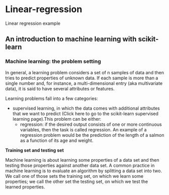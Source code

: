 # Linear-regression
Linear regression example
## An introduction to machine learning with scikit-learn
### Machine learning: the problem setting

In general, a learning problem considers a set of n samples of data and then tries to predict properties of unknown data. If each sample is more than a single number and, for instance, a multi-dimensional entry (aka multivariate data), it is said to have several attributes or features.

Learning problems fall into a few categories:

* supervised learning, in which the data comes with additional attributes that we want to predict (Click here to go to the scikit-learn supervised learning page).This problem can be either:
  * regression: if the desired output consists of one or more continuous variables, then the task is called regression. An example of a regression problem would be the prediction of the length of a salmon as a function of its age and weight.

**Training set and testing set**

Machine learning is about learning some properties of a data set and then testing those properties against another data set. A common practice in machine learning is to evaluate an algorithm by splitting a data set into two. We call one of those sets the training set, on which we learn some properties; we call the other set the testing set, on which we test the learned properties.
